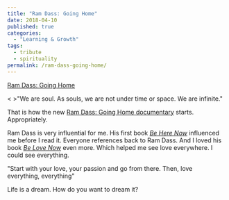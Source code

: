 ```yaml
---
title: "Ram Dass: Going Home"
date: 2018-04-10
published: true
categories:
  - "Learning & Growth"
tags:
  - tribute
  - spirituality
permalink: /ram-dass-going-home/
---
```

[Ram Dass: Going Home](https://www.netflix.com/watch/80209895)

< >"We are soul. As souls, we are not under time or space. We are infinite."

That is how the new [Ram Dass: Going Home documentary](http://ramdassgoinghome.com/) starts. Appropriately.

Ram Dass is very influential for me. His first book [*Be Here Now*](https://amzn.to/2qmnZfX) influenced me before I read it. Everyone references back to Ram Dass. And I loved his book [*Be Love Now*](https://amzn.to/2v6SFaW) even more. Which helped me see love everywhere. I could see everything.

"Start with your love, your passion and go from there. Then, love everything, everything"

Life is a dream. How do you want to dream it?